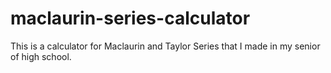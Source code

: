 # maclaurin-series-calculator

This is a calculator for Maclaurin and Taylor Series that I made in my senior of high school.
